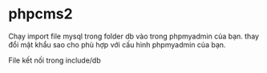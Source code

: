 # phpcms2
Chạy import file mysql trong folder db vào trong phpmyadmin của bạn.
thay đổi mật khẩu sao cho phù hợp với cấu hình phpmyadmin của bạn.

File kết nối trong include/db
